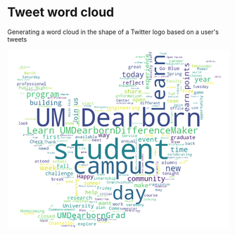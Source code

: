 Tweet word cloud 
=================
Generating a word cloud in the shape of a Twitter logo based on a user's tweets

![Tweet word cloud](tweet_wordcloud.png)
